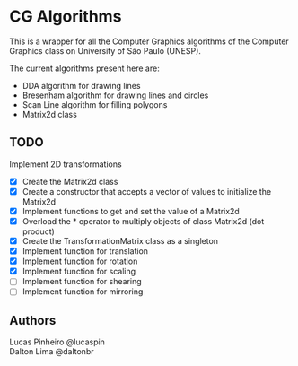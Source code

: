 # CG Algorithms

This is a wrapper for all the Computer Graphics algorithms of the Computer Graphics class on University of São Paulo (UNESP).

The current algorithms present here are:

- DDA algorithm for drawing lines
- Bresenham algorithm for drawing lines and circles
- Scan Line algorithm for filling polygons
- Matrix2d class

## TODO

Implement 2D transformations

- [x] Create the Matrix2d class
- [x] Create a constructor that accepts a vector of values to initialize the Matrix2d
- [x] Implement functions to get and set the value of a Matrix2d
- [x] Overload the * operator to multiply objects of class Matrix2d (dot product)
- [x] Create the TransformationMatrix class as a singleton
- [x] Implement function for translation
- [x] Implement function for rotation
- [x] Implement function for scaling
- [ ] Implement function for shearing
- [ ] Implement function for mirroring

## Authors

Lucas Pinheiro @lucaspin<br>
Dalton Lima @daltonbr
